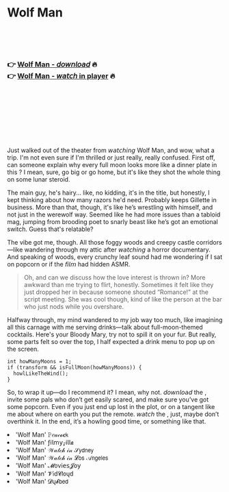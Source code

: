 <h1>Wolf Man</h1>

<br><br><br>

<h3>👉 <a href="https://Donalds-pusackelib1971.github.io/cyqistmbtc/">Wolf Man - 𝘥𝘰𝘸𝘯𝘭𝘰𝘢𝘥</a> 🔥<br>
👉 <a href="https://Donalds-pusackelib1971.github.io/cyqistmbtc/">Wolf Man - 𝘸𝘢𝘵𝘤𝘩 in player</a> 🔥
</h3>



<br><br><br><br><br><br><br>


Just walked out of the theater from 𝘸𝘢𝘵𝘤𝘩𝘪𝘯𝘨 Wolf Man, and wow, what a trip. I'm not even sure if I'm thrilled or just really, really confused. First off, can someone explain why every full moon looks more like a dinner plate in this  ? I mean, sure, go big or go home, but it's like they shot the whole thing on some lunar steroid.

The main guy, he's hairy... like, no kidding, it's in the title, but honestly, I kept thinking about how many razors he'd need. Probably keeps Gillette in business. More than that, though, it's like he’s wrestling with himself, and not just in the werewolf way. Seemed like he had more issues than a tabloid mag, jumping from brooding poet to snarly beast like he’s got an emotional switch. Guess that's relatable?

The vibe got me, though. All those foggy woods and creepy castle corridors—like wandering through my attic after 𝘸𝘢𝘵𝘤𝘩𝘪𝘯𝘨 a horror documentary. And speaking of woods, every crunchy leaf sound had me wondering if I sat on popcorn or if the 𝘧𝘪𝘭𝘮 had hidden ASMR.

> Oh, and can we discuss how the love interest is thrown in? More awkward than me trying to flirt, honestly. Sometimes it felt like they just dropped her in because someone shouted “Romance!” at the script meeting. She was cool though, kind of like the person at the bar who just nods while you overshare.

Halfway through, my mind wandered to my job way too much, like imagining all this carnage with me serving drinks—talk about full-moon-themed cocktails. Here's your Bloody Mary, try not to spill it on your fur. But really, some parts felt so over the top, I half expected a drink menu to pop up on the screen.

```
int howManyMoons = 1;
if (transform && isFullMoon(howManyMoons)) {
  howlLikeTheWind();
}
```

So, to wrap it up—do I recommend it? I mean, why not. 𝘥𝘰𝘸𝘯𝘭𝘰𝘢𝘥 the  , invite some pals who don’t get easily scared, and make sure you’ve got some popcorn. Even if you just end up lost in the plot, or on a tangent like me about where on earth you put the remote. 𝘸𝘢𝘵𝘤𝘩 the  , just, maybe don’t overthink it. In the end, it’s a howling good time, or something like that.

<li>'Wolf Man' 𝙿𝑒𝒶𝒸𝓸𝐜𝗄</li>
<li>'Wolf Man' ƒ𝗂𝗅𝗆𝗒𝓏𝗂𝗅𝗅𝖆</li>
<li>'Wolf Man' 𝒲𝒶𝓉𝒸𝒽 𝒾𝓃 𝒮𝗒𝖽𝗇𝖾𝗒</li>
<li>'Wolf Man' 𝒲𝒶𝓉𝒸𝒽 𝒾𝓃 𝓛𝗈𝗌 𝒜𝗇𝗀𝖾𝗅𝖾𝗌</li>
<li>'Wolf Man' 𝓜𝗈ν𝗂𝖾𝗌𝓙𝗈𝗒</li>
<li>'Wolf Man' 𝓥𝗂ԁ𝓒𝗅𝗈ųԁ</li>
<li>'Wolf Man' 𝓓ų𝓫𝖻𝖾𝖽</li>
